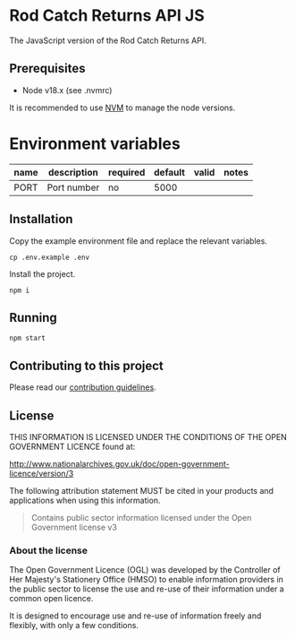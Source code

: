 # Rod Catch Returns API JS

The JavaScript version of the Rod Catch Returns API.

## Prerequisites

- Node v18.x (see .nvmrc)

It is recommended to use [NVM](https://github.com/nvm-sh/nvm) to manage the node versions.

# Environment variables

| name | description | required | default | valid | notes |
| ---- | ----------- | -------- | ------- | ----- | ----- |
| PORT | Port number | no       | 5000    |       |       |

## Installation

Copy the example environment file and replace the relevant variables.

```shell script
cp .env.example .env
```

Install the project.

```shell script
npm i
```

## Running

```shell script
npm start
```

## Contributing to this project

Please read our [contribution guidelines](CONTRIBUTING.md).

## License

THIS INFORMATION IS LICENSED UNDER THE CONDITIONS OF THE OPEN GOVERNMENT LICENCE found at:

http://www.nationalarchives.gov.uk/doc/open-government-licence/version/3

The following attribution statement MUST be cited in your products and applications when using this information.

> Contains public sector information licensed under the Open Government license v3

### About the license

The Open Government Licence (OGL) was developed by the Controller of Her Majesty's Stationery Office (HMSO) to enable information providers in the public sector to license the use and re-use of their information under a common open licence.

It is designed to encourage use and re-use of information freely and flexibly, with only a few conditions.
